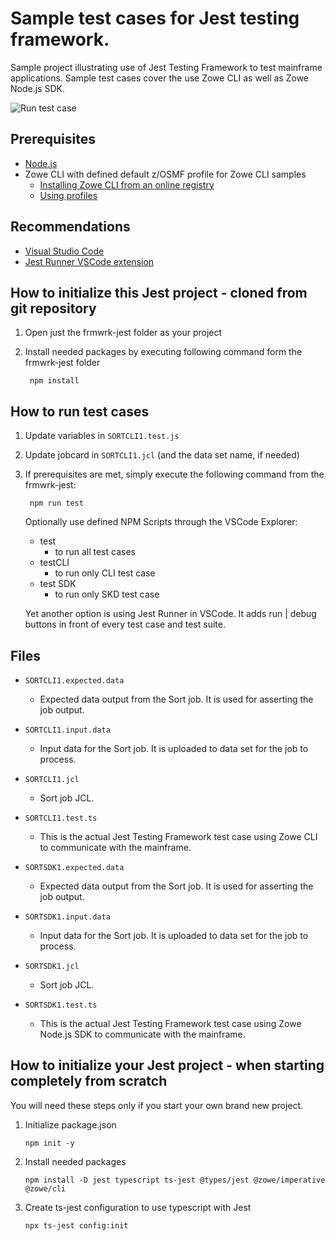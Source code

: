 # Sample test cases for Jest testing framework.

Sample project illustrating use of Jest Testing Framework to test mainframe applications. Sample test cases cover the use Zowe CLI as well as Zowe Node.js SDK.

![Run test case](../media/frmwrk-jest.gif)

## Prerequisites
* [Node.js](https://nodejs.org/)
* Zowe CLI with defined default z/OSMF profile for Zowe CLI samples
    * [Installing Zowe CLI from an online registry](https://docs.zowe.org/stable/user-guide/cli-installcli.html#installing-zowe-cli-from-an-online-registry)
    * [Using profiles](https://docs.zowe.org/stable/user-guide/cli-usingcli.html#using-profiles)


## Recommendations
* [Visual Studio Code](https://code.visualstudio.com/)
* [Jest Runner VSCode extension](https://marketplace.visualstudio.com/items?itemName=firsttris.vscode-jest-runner)

## How to initialize this Jest project - cloned from git repository
1. Open just the frmwrk-jest folder as your project
2. Install needed packages by executing following command form the frmwrk-jest folder

        npm install

## How to run test cases
1. Update variables in `SORTCLI1.test.js`
2. Update jobcard in `SORTCLI1.jcl` (and the data set name, if needed)
3. If prerequisites are met, simply execute the following command from the frmwrk-jest:

        npm run test

    Optionally use defined NPM Scripts through the VSCode Explorer:
    * test
        * to run all test cases
    * testCLI
        * to run only CLI test case
    * test SDK
        * to run only SKD test case

    Yet another option is using Jest Runner in VSCode. It adds run | debug buttons in front of every test case and test suite.

## Files
* `SORTCLI1.expected.data`
    * Expected data output from the Sort job. It is used for asserting the job output.
* `SORTCLI1.input.data`
    * Input data for the Sort job. It is uploaded to data set for the job to process.
* `SORTCLI1.jcl`
    * Sort job JCL.
* `SORTCLI1.test.ts`
    * This is the actual Jest Testing Framework test case using Zowe CLI to communicate with the mainframe.

* `SORTSDK1.expected.data`
    * Expected data output from the Sort job. It is used for asserting the job output.
* `SORTSDK1.input.data`
    * Input data for the Sort job. It is uploaded to data set for the job to process.
* `SORTSDK1.jcl`
    * Sort job JCL.
* `SORTSDK1.test.ts`
    * This is the actual Jest Testing Framework test case using Zowe Node.js SDK to communicate with the mainframe.

## How to initialize your Jest project - when starting completely from scratch
You will need these steps only if you start your own brand new project.

1. Initialize package.json

    `npm init -y`

2. Install needed packages

    `npm install -D jest typescript ts-jest @types/jest @zowe/imperative @zowe/cli`

3. Create ts-jest configuration to use typescript with Jest

    `npx ts-jest config:init`
